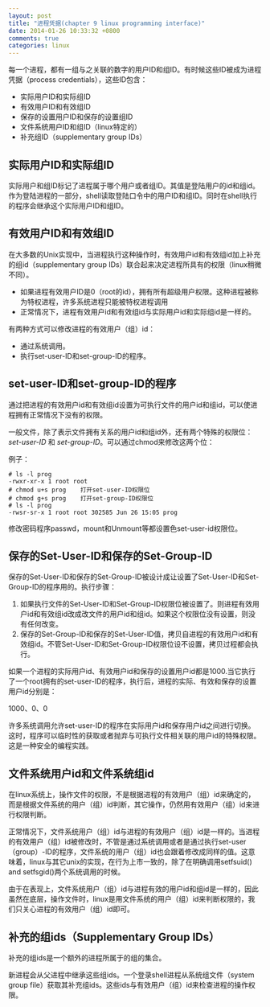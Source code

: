 ```yaml
---
layout: post
title: "进程凭据(chapter 9 linux programming interface)"
date: 2014-01-26 10:33:32 +0800
comments: true
categories: linux
---
```



每一个进程，都有一组与之关联的数字的用户ID和组ID。有时候这些ID被成为进程凭据（process credentials），这些ID包含：

* 实际用户ID和实际组ID
* 有效用户ID和有效组ID
* 保存的设置用户ID和保存的设置组ID
* 文件系统用户ID和组ID（linux特定的）
* 补充组ID（supplementary group IDs）

<!-- more -->

## 实际用户ID和实际组ID

实际用户和组ID标记了进程属于哪个用户或者组ID。其值是登陆用户的id和组id。作为登陆进程的一部分，shell读取登陆口令中的用户ID和组ID。同时在shell执行的程序会继承这个实际用户ID和组ID。

## 有效用户ID和有效组ID

在大多数的Unix实现中，当进程执行这种操作时，有效用户id和有效组id加上补充的组id（supplementary group IDs）联合起来决定进程所具有的权限（linux稍微不同）。

* 如果进程有效用户ID是0（root的id），拥有所有超级用户权限。这种进程被称为特权进程，许多系统进程只能被特权进程调用
* 正常情况下，进程有效用户id和有效组id与实际用户id和实际组id是一样的。

有两种方式可以修改进程的有效用户（组）id：

* 通过系统调用。
* 执行set-user-ID和set-group-ID的程序。

## set-user-ID和set-group-ID的程序

通过把进程的有效用户id和有效组id设置为可执行文件的用户id和组id，可以使进程拥有正常情况下没有的权限。

一般文件，除了表示文件拥有关系的用户id和组id外，还有两个特殊的权限位：*set-user-ID* 和 *set-group-ID*。可以通过chmod来修改这两个位：

例子：

```
# ls -l prog
-rwxr-xr-x 1 root root 
# chmod u+s prog	打开set-user-ID权限位
# chmod g+s prog	打开set-group-ID权限位
# ls -l prog
-rwsr-sr-x 1 root root 302585 Jun 26 15:05 prog
```

修改密码程序passwd，mount和Unmount等都设置色set-user-id权限位。

## 保存的Set-User-ID和保存的Set-Group-ID

保存的Set-User-ID和保存的Set-Group-ID被设计成让设置了Set-User-ID和Set-Group-ID的程序用的。执行步骤：
1. 如果执行文件的Set-User-ID和Set-Group-ID权限位被设置了。则进程有效用户id和有效组id改成改文件的用户id和组id。如果这个权限位没有设置，则没有任何改变。
2. 保存的Set-Group-ID和保存的Set-User-ID值，拷贝自进程的有效用户id和有效组id。不管Set-User-ID和Set-Group-ID权限位设不设置，拷贝过程都会执行。

如果一个进程的实际用户id、有效用户id和保存的设置用户id都是1000.当它执行了一个root拥有的set-user-ID的程序，执行后，进程的实际、有效和保存的设置用户id分别是：

1000、0、0

许多系统调用允许set-user-ID的程序在实际用户id和保存用户id之间进行切换。这时，程序可以临时性的获取或者抛弃与可执行文件相关联的用户id的特殊权限。这是一种安全的编程实践。

## 文件系统用户id和文件系统组id

在linux系统上，操作文件的权限，不是根据进程的有效用户（组）id来确定的，而是根据文件系统的用户（组）id判断，其它操作，仍然用有效用户（组）id来进行权限判断。

正常情况下，文件系统用户（组）id与进程的有效用户（组）id是一样的。当进程的有效用户（组）id被修改时，不管是通过系统调用或者是通过执行set-user（group）-ID的程序，文件系统的用户（组）id也会跟着修改成同样的值。这意味着，linux与其它unix的实现，在行为上市一致的，除了在明确调用setfsuid() and setfsgid()两个系统调用的时候。

由于在表现上，文件系统用户（组）id与进程有效的用户id和组id是一样的，因此虽然在底层，操作文件时，linux是用文件系统的用户（组）id来判断权限的，我们只关心进程的有效用户（组）id即可。

## 补充的组ids（Supplementary Group IDs）

补充的组ids是一个额外的进程所属于的组的集合。

新进程会从父进程中继承这些组ids。一个登录shell进程从系统组文件（system group file）获取其补充组ids。这些ids与有效用户（组）id来检查进程的操作权限。

